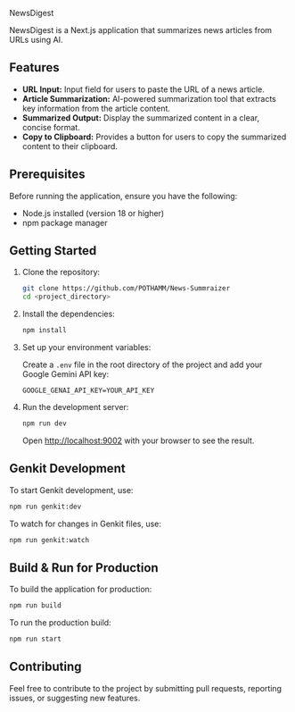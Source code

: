 NewsDigest

NewsDigest is a Next.js application that summarizes news articles from URLs using AI.

## Features

-   **URL Input:** Input field for users to paste the URL of a news article.
-   **Article Summarization:** AI-powered summarization tool that extracts key information from the article content.
-   **Summarized Output:** Display the summarized content in a clear, concise format.
-   **Copy to Clipboard:** Provides a button for users to copy the summarized content to their clipboard.

## Prerequisites

Before running the application, ensure you have the following:

-   Node.js installed (version 18 or higher)
-   npm package manager

## Getting Started

1.  Clone the repository:

    ```bash
    git clone https://github.com/POTHAMM/News-Summraizer
    cd <project_directory>
    ```

2.  Install the dependencies:

    ```bash
    npm install
    ```

3.  Set up your environment variables:

    Create a `.env` file in the root directory of the project and add your Google Gemini API key:

    ```
    GOOGLE_GENAI_API_KEY=YOUR_API_KEY
    ```

4.  Run the development server:

    ```bash
    npm run dev
    ```

    Open [http://localhost:9002](http://localhost:9002) with your browser to see the result.

## Genkit Development

To start Genkit development, use:

```bash
npm run genkit:dev
```

To watch for changes in Genkit files, use:

```bash
npm run genkit:watch
```

## Build & Run for Production

To build the application for production:

```bash
npm run build
```

To run the production build:

```bash
npm run start
```

## Contributing

Feel free to contribute to the project by submitting pull requests, reporting issues, or suggesting new features.

